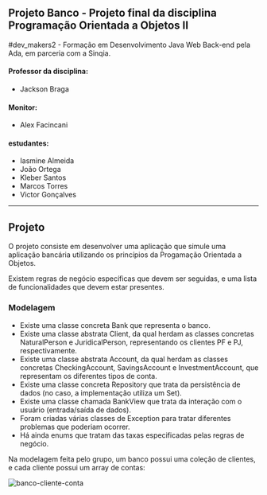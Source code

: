 ## Projeto Banco - Projeto final da disciplina Programação Orientada a Objetos II

#dev_makers2 - Formação em Desenvolvimento Java Web Back-end pela Ada, em parceria com a Sinqia.

#### Professor da disciplina:
* Jackson Braga

#### Monitor:
* Alex Facincani

#### estudantes:
* Iasmine Almeida
* João Ortega
* Kleber Santos
* Marcos Torres
* Victor Gonçalves

----

## Projeto

O projeto consiste em desenvolver uma aplicação que simule uma aplicação bancária utilizando os princípios da Progamação Orientada a Objetos.

Existem regras de negócio específicas que devem ser seguidas, e uma lista de funcionalidades que devem estar presentes.

### Modelagem

- Existe uma classe concreta Bank que representa o banco.
- Existe uma classe abstrata Client, da qual herdam as classes concretas NaturalPerson e JuridicalPerson, representando os clientes PF e PJ, respectivamente.
- Existe uma classe abstrata Account, da qual herdam as classes concretas CheckingAccount, SavingsAccount e InvestmentAccount, que representam os diferentes tipos de conta.
- Existe uma classe concreta Repository que trata da persistência de dados (no caso, a implementação utiliza um Set<Client>).
- Existe uma classe chamada BankView que trata da interação com o usuário (entrada/saída de dados).
- Foram criadas várias classes de Exception para tratar diferentes problemas que poderiam ocorrer.
- Há ainda enums que tratam das taxas especificadas pelas regras de negócio.

Na modelagem feita pelo grupo, um banco possui uma coleção de clientes, e cada cliente possui um array de contas:

![banco-cliente-conta](https://user-images.githubusercontent.com/17331645/215548320-abd3616c-0e23-4723-afa9-cbc99c205277.png)

